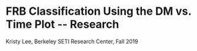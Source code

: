 # FRB Classification Using the DM vs. Time Plot -- Research
Kristy Lee, Berkeley SETI Research Center, Fall 2019

